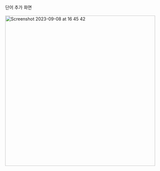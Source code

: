 단어 추가 화면
<br>
<br>
<img width="481" alt="Screenshot 2023-09-08 at 16 45 42" src="https://github.com/yoyohanyy/PP1_project1/assets/138179269/70059397-ab40-473a-a5f1-5d0028e682de">
<br>
<br>
